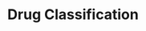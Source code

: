 ---
title: Drug Classification
emoji: 📉
colorFrom: yellow
colorTo: blue
sdk: gradio
sdk_version: 4.40.0
app_file: app.py
pinned: false
license: apache-2.0
---